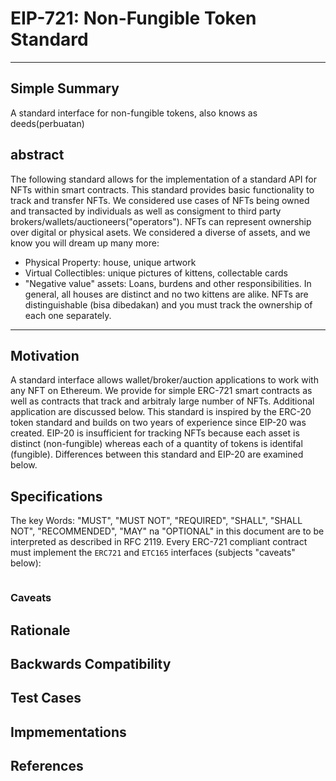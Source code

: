 # EIP-721: Non-Fungible Token Standard 
---
## Simple Summary
A standard interface for non-fungible tokens, also knows as deeds(perbuatan)

## abstract
The following standard allows for the implementation of a standard API for NFTs within smart contracts. This standard provides basic functionality to track and transfer NFTs.
We considered use cases of NFTs being owned and transacted by individuals as well as consigment to third party brokers/wallets/auctioneers("operators"). NFTs can represent ownership over digital or physical asets. We considered a diverse of assets, and we know you will dream up many more:
- Physical Property: house, unique artwork
- Virtual Collectibles: unique pictures of kittens, collectable cards
- "Negative value" assets: Loans, burdens and other responsibilities.
In general, all houses are distinct and no two kittens are alike. NFTs are distinguishable (bisa dibedakan) and you must track the ownership of each one separately.
---

## Motivation
A standard interface allows wallet/broker/auction applications to work with any NFT on Ethereum. We provide for simple ERC-721 smart contracts as well as contracts that track and arbitraly large number of NFTs. Additional application are discussed below.
This standard is inspired by the ERC-20 token standard and builds on two years of experience since EIP-20 was created. EIP-20 is insufficient for tracking NFTs because each asset is distinct (non-fungible) whereas each of a quantity of tokens is identifal (fungible).
Differences between this standard and EIP-20 are examined below.

## Specifications
The key Words: "MUST", "MUST NOT",  "REQUIRED", "SHALL",  "SHALL NOT", "RECOMMENDED", "MAY" na "OPTIONAL" in this document are to be interpreted as described in RFC 2119.
Every ERC-721 compliant contract must implement the `ERC721` and `ETC165` interfaces (subjects "caveats" below):
```sol

```

### Caveats
## Rationale
## Backwards Compatibility
## Test Cases
## Impmementations
## References
